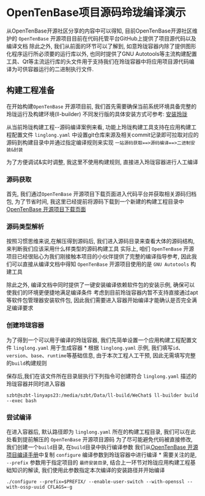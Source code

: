 # OpenTenBase项目源码玲珑编译演示
从OpenTenBase开源社区分享的内容中可以得知, 目前OpenTenBase开源社区维护的 `OpenTenBase` 开源项目目前在代码托管平台GitHub上提供了项目源代码以及编译文档
除此之外, 我们从前面的环节可以了解到, 如意玲珑容器内除了提供图形化程序运行所必须要的运行库以外, 也同时提供了GNU Autotools等主流构建配置工具、Qt等主流运行库的头文件用于支持我们在玲珑容器中将应用项目源代码编译为可供容器运行的二进制执行文件.

## 构建工程准备
在开始构建`OpenTenBase` 开源项目前, 我们首先需要确保当前系统环境具备完整的玲珑运行及构建环境(ll-builder)
不同发行版的具体安装方式可参考:
[安装玲珑](https://linglong.dev/guide/start/install.html)

从当前玲珑构建工程--源码编译案例来看, 功能上玲珑构建工具支持在应用构建工程配置文件 `linglong.yaml` 中设置git仓库来源及相关commit记录即可拉取对应的源码到构建目录中并通过指定编译规则来实现 `一站源码获取==>源码编译==>二进制安装&封装`

为了方便调试&实时调整, 我这里不使用构建规则, 直接进入玲珑容器进行人工编译

### 源码获取
首先, 我们通过`OpenTenBase` 开源项目下载页面进入代码平台并获取相关源码归档包, 为了节省时间, 我这里已经提前将源码下载到一个新建的构建工程目录中
[OpenTenBase 开源项目下载页面](https://docs.opentenbase.org/download/)

### 源码类型解析
按照习惯思维来说,在解压得到源码后, 我们进入源码目录来查看大体的源码结构, 来判断我们应该采用什么样类型的源码构建工具
实际上, 咱们 `OpenTenBase` 开源项目已经很贴心为我们刚接触本项目的小伙伴提供了完整的编译指导参考, 因此我们可以直接从编译文档中得知 `OpenTenBase` 开源项目使用的是 `GNU Autotools` 构建工具

除此之外, 编译文档中同时提供了一键安装编译依赖软件包的安装示例, 确保可以使我们的环境更便捷地满足编译条件
考虑到目前玲珑容器内暂不支持直接通过apt等软件包管理器安装软件包, 因此我们需要进入容器开始编译才能确认是否完全满足编译要求

### 创建玲珑容器
为了得到一个可以用于编译的玲珑容器, 我们先简单设置一个应用构建工程配置文件 `linglong.yaml` 用于生成容器
\* 根据 `linglong.yaml` 示例, 我们填写`id`、`version`、`base`、`runtime`等基础信息, 由于本次工程人工干预, 因此无需填写完整的`build`构建规则

保存后,我们在该文件所在目录层执行下列指令可创建符合 `linglong.yaml` 描述的玲珑容器并同时进入容器
```
szbt@szbt-linyaps23:/media/szbt/Data/ll-build/WeChat$ ll-builder build --exec bash
```

### 尝试编译
在进入容器后, 默认路径即为 `linglong.yaml` 所在的构建工程目录, 我们可以在此处看到提前解压的 `OpenTenBase` 开源项目源码
为了尽可能避免代码被直接修改, 我们创建一个`build`目录, 在`build`目录中执行编译参数
我们从[OpenTenBase 开源项目编译手册](https://docs.opentenbase.org/guide/01-quickstart/#_3)中复制 `configure` 编译参数到玲珑容器中进行编译
\* 需要关注的是, `--prefix` 参数用于指定项目的 `最终安装目录`, 结合上一环节对玲珑应用构建工程基础知识的解读, 我们使用此参数指定本次编译的安装路径并开始编译

```
./configure --prefix=$PREFIX/ --enable-user-switch --with-openssl --with-ossp-uuid CFLAGS=-g
```